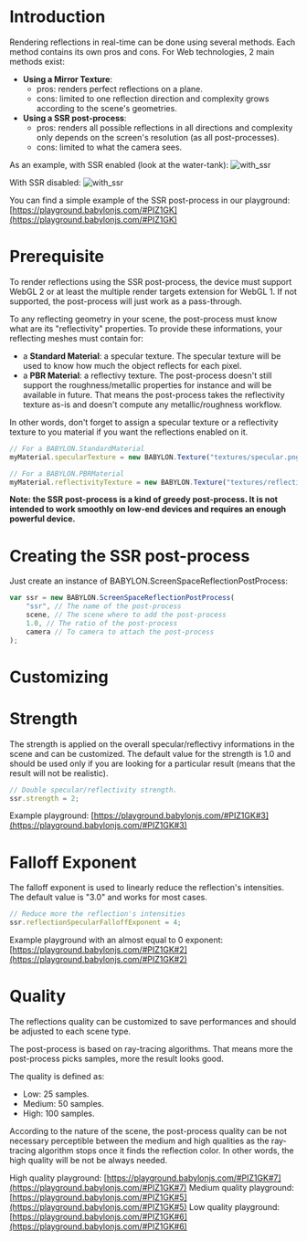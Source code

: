 # Introduction
Rendering reflections in real-time can be done using several methods. Each method contains its own pros and cons. For Web technologies, 2 main methods exist:
* **Using a Mirror Texture**:
    * pros: renders perfect reflections on a plane.
    * cons: limited to one reflection direction and complexity grows according to the scene's geometries.
* **Using a SSR post-process**:
    * pros: renders all possible reflections in all directions and complexity only depends on the screen's resolution (as all post-processes).
    * cons: limited to what the camera sees.

As an example, with SSR enabled (look at the water-tank):
![with_ssr](/img/how_to/screenSpaceReflectionsPostProcess/with_ssr.png)

With SSR disabled:
![with_ssr](/img/how_to/screenSpaceReflectionsPostProcess/without_ssr.png)

You can find a simple example of the SSR post-process in our playground: [https://playground.babylonjs.com/#PIZ1GK](https://playground.babylonjs.com/#PIZ1GK)

# Prerequisite
To render reflections using the SSR post-process, the device must support WebGL 2 or at least the multiple render targets extension for WebGL 1. If not supported, the post-process will just work as a pass-through.

To any reflecting geometry in your scene, the post-process must know what are its "reflectivity" properties. To provide these informations, your reflecting meshes must contain for:
* a **Standard Material**: a specular texture. The specular texture will be used to know how much the object reflects for each pixel.
* a **PBR Material**: a reflectivy texture. The post-process doesn't still support the roughness/metallic properties for instance and will be available in future. That means the post-process takes the reflectivity texture as-is and doesn't compute any metallic/roughness workflow.

In other words, don't forget to assign a specular texture or a reflectivity texture to you material if you want the reflections enabled on it.

```javascript
// For a BABYLON.StandardMaterial
myMaterial.specularTexture = new BABYLON.Texture("textures/specular.png", scene);
```

```javascript
// For a BABYLON.PBRMaterial
myMaterial.reflectivityTexture = new BABYLON.Texture("textures/reflectivity.png", scene);
```

**Note: the SSR post-process is a kind of greedy post-process. It is not intended to work smoothly on low-end devices and requires an enough powerful device.**

# Creating the SSR post-process
Just create an instance of BABYLON.ScreenSpaceReflectionPostProcess:
```javascript
var ssr = new BABYLON.ScreenSpaceReflectionPostProcess(
    "ssr", // The name of the post-process
    scene, // The scene where to add the post-process
    1.0, // The ratio of the post-process
    camera // To camera to attach the post-process
); 
```

# Customizing

# Strength
The strength is applied on the overall specular/reflectivy informations in the scene and can be customized. The default value for the strength is 1.0 and should be used only if you are looking for a particular result (means that the result will not be realistic).

```javascript
// Double specular/reflectivity strength.
ssr.strength = 2;
```

Example playground: [https://playground.babylonjs.com/#PIZ1GK#3](https://playground.babylonjs.com/#PIZ1GK#3)

# Falloff Exponent
The falloff exponent is used to linearly reduce the reflection's intensities. The default value is "3.0" and works for most cases.

```javascript
// Reduce more the reflection's intensities
ssr.reflectionSpecularFalloffExponent = 4;
```

Example playground with an almost equal to 0 exponent: [https://playground.babylonjs.com/#PIZ1GK#2](https://playground.babylonjs.com/#PIZ1GK#2)

# Quality
The reflections quality can be customized to save performances and should be adjusted to each scene type. 

The post-process is based on ray-tracing algorithms. That means more the post-process picks samples, more the result looks good.

The quality is defined as:
* Low: 25 samples.
* Medium: 50 samples.
* High: 100 samples.

According to the nature of the scene, the post-process quality can be not necessary perceptible between the medium and high qualities as the ray-tracing algorithm stops once it finds the reflection color. In other words, the high quality will be not be always needed.

High quality playground: [https://playground.babylonjs.com/#PIZ1GK#7](https://playground.babylonjs.com/#PIZ1GK#7)
Medium quality playground: [https://playground.babylonjs.com/#PIZ1GK#5](https://playground.babylonjs.com/#PIZ1GK#5)
Low quality playground: [https://playground.babylonjs.com/#PIZ1GK#6](https://playground.babylonjs.com/#PIZ1GK#6)
